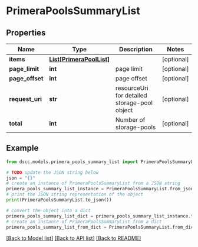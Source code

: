 # PrimeraPoolsSummaryList


## Properties

Name | Type | Description | Notes
------------ | ------------- | ------------- | -------------
**items** | [**List[PrimeraPoolList]**](PrimeraPoolList.md) |  | [optional] 
**page_limit** | **int** | page limit | [optional] 
**page_offset** | **int** | page offset | [optional] 
**request_uri** | **str** | resourceUri for detailed storage-pool object | [optional] 
**total** | **int** | Number of storage-pools | [optional] 

## Example

```python
from dscc.models.primera_pools_summary_list import PrimeraPoolsSummaryList

# TODO update the JSON string below
json = "{}"
# create an instance of PrimeraPoolsSummaryList from a JSON string
primera_pools_summary_list_instance = PrimeraPoolsSummaryList.from_json(json)
# print the JSON string representation of the object
print(PrimeraPoolsSummaryList.to_json())

# convert the object into a dict
primera_pools_summary_list_dict = primera_pools_summary_list_instance.to_dict()
# create an instance of PrimeraPoolsSummaryList from a dict
primera_pools_summary_list_from_dict = PrimeraPoolsSummaryList.from_dict(primera_pools_summary_list_dict)
```
[[Back to Model list]](../README.md#documentation-for-models) [[Back to API list]](../README.md#documentation-for-api-endpoints) [[Back to README]](../README.md)


